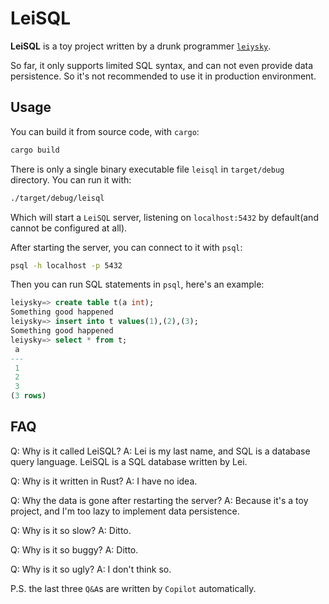 # LeiSQL

**LeiSQL** is a toy project written by a drunk programmer [`leiysky`](https://github.com/leiysky).

So far, it only supports limited SQL syntax, and can not even provide data persistence. So it's not recommended to use it in production environment.

## Usage

You can build it from source code, with `cargo`:

```bash
cargo build
```

There is only a single binary executable file `leisql` in `target/debug` directory. You can run it with:

```bash
./target/debug/leisql
```

Which will start a `LeiSQL` server, listening on `localhost:5432` by default(and cannot be configured at all).

After starting the server, you can connect to it with `psql`:

```bash
psql -h localhost -p 5432
```

Then you can run SQL statements in `psql`, here's an example:

```sql
leiysky=> create table t(a int);
Something good happened
leiysky=> insert into t values(1),(2),(3);
Something good happened
leiysky=> select * from t;
 a 
---
 1
 2
 3
(3 rows)
```

## FAQ

Q: Why is it called LeiSQL?
A: Lei is my last name, and SQL is a database query language. LeiSQL is a SQL database written by Lei.

Q: Why is it written in Rust?
A: I have no idea.

Q: Why the data is gone after restarting the server?
A: Because it's a toy project, and I'm too lazy to implement data persistence.

Q: Why is it so slow?
A: Ditto.

Q: Why is it so buggy?
A: Ditto.

Q: Why is it so ugly?
A: I don't think so.

P.S. the last three `Q&A`s are written by `Copilot` automatically.